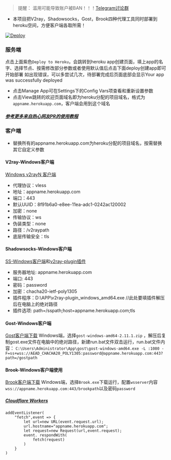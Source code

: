 > 提醒： 滥用可能导致账户被BAN！！！[Telegram讨论群](https://t.me/starts_sh_group)

* 本项目把V2ray，Shadowsocks，Gost，Brook四种代理工具同时部署到heroku空间，方便客户端各取所需！

[![Deploy](https://www.herokucdn.com/deploy/button.png)](https://dashboard.heroku.com/new?template=https://github.com/mixool/heroku)

### 服务端

点击上面紫色`Deploy to Heroku`，会跳转到heroku app创建页面，填上app的名字、选择节点、按需修改部分参数或者使用默认值后点击下面deploy创建app即可开始部署
如出现错误，可以多尝试几次，待部署完成后页面底部会显示Your app was successfully deployed
  * 点击Manage App可在Settings下的Config Vars项查看和重新设置参数
  * 点击View跳转的欢迎页面域名即为heroku分配的项目域名，格式为`appname.herokuapp.com`，客户端会用到这个域名
  
##### [参考更多来自热心网友PR的使用教程](https://github.com/mixool/heroku/tree/master/tutorial)

### 客户端
* 替换所有的appname.herokuapp.com为heroku分配的项目域名，按需替换其它自定义参数

#### V2ray-Windows客户端
[Windows v2rayN 客户端](https://github.com/2dust/v2rayN/releases)
* 代理协议：vless
* 地址：appname.herokuapp.com
* 端口：443
* 默认UUID：8f91b6a0-e8ee-11ea-adc1-0242ac120002
* 加密：none
* 传输协议：ws
* 伪装类型：none
* 路径：/v2raypath
* 底层传输安全：tls
  
#### Shadowsocks-Windows客户端
[SS-Windows客户端](https://github.com/shadowsocks/shadowsocks-windows/releases/)和[v2ray-plugin插件](https://github.com/shadowsocks/v2ray-plugin/releases)
* 服务器地址: appname.herokuapp.com
* 端口: 443
* 密码：password
* 加密：chacha20-ietf-poly1305
* 插件程序：D:\APP\v2ray-plugin_windows_amd64.exe  //此处要填插件解压后在电脑上的绝对路径
* 插件选项: path=/sspath;host=appname.herokuapp.com;tls
  
#### Gost-Windows客户端
[Gost客户端下载](https://github.com/ginuerzh/gost/releases)
Windows端，选择`gost-windows-amd64-2.11.1.zip` ，解压后复制gost.exe文件在电脑中的绝对路径，新建run.bat文件双击运行，run.bat文件内容：
`C:\Users\Administrator\App\gost\gost-windows-amd64.exe -L :1080 -F=ss+wss://AEAD_CHACHA20_POLY1305:password@appname.herokuapp.com:443?path=/gostpath`

#### Brook-Windows客户端使用
[Brook客户端下载](https://github.com/txthinking/brook/releases)
Windows端，选择`Brook.exe`下载运行，配置`wsserver`内容`wss://appname.herokuapp.com:443/brookpath`以及密码`password`

##### [Cloudflare Workers](https://github.com/CCChieh/IBMYes#cloudflare-%E9%AB%98%E9%80%9F%E8%8A%82%E7%82%B9%E4%B8%AD%E8%BD%AC)
```
addEventListener(
    "fetch",event => {
        let url=new URL(event.request.url);
        url.hostname="appname.herokuapp.com";
        let request=new Request(url,event.request);
        event. respondWith(
            fetch(request)
        )
    }
)
```
